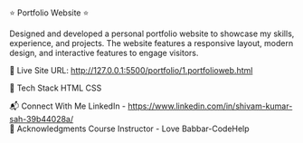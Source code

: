 ⭐ Portfolio Website ⭐

Designed and developed a personal portfolio website to showcase my skills, experience, and projects. The website features a responsive layout, modern design, and interactive features to engage visitors.

📌 Live Site URL: http://127.0.0.1:5500/portfolio/1.portfolioweb.html

📌 Tech Stack
HTML  CSS 

📬 Connect With Me
LinkedIn -  https://www.linkedin.com/in/shivam-kumar-sah-39b44028a/  
📌 Acknowledgments
Course Instructor - Love Babbar-CodeHelp
